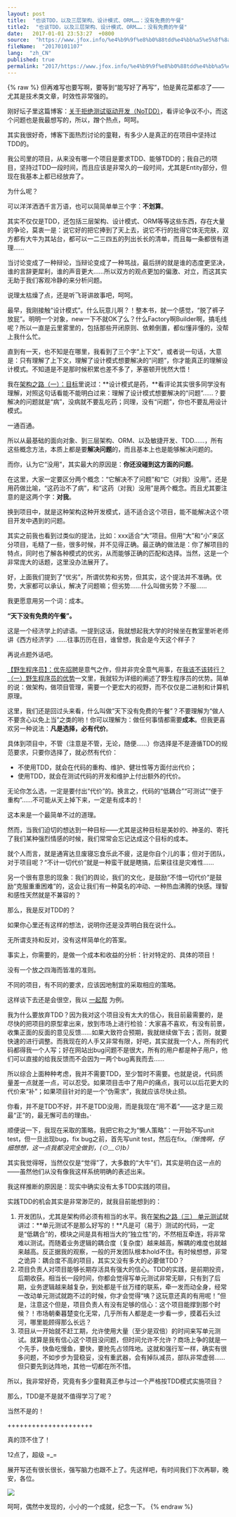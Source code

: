 ```yaml
---
layout: post
title:  "也谈TDD，以及三层架构、设计模式、ORM……：没有免费的午餐"
title2:  "也谈TDD，以及三层架构、设计模式、ORM……：没有免费的午餐"
date:   2017-01-01 23:53:27  +0800
source:  "https://www.jfox.info/%e4%b9%9f%e8%b0%88tdd%e4%bb%a5%e5%8f%8a%e4%b8%89%e5%b1%82%e6%9e%b6%e6%9e%84%e8%ae%be%e8%ae%a1%e6%a8%a1%e5%bc%8form%e6%b2%a1%e6%9c%89%e5%85%8d%e8%b4%b9%e7%9a%84%e5%8d%88%e9%a4%90.html"
fileName:  "20170101107"
lang:  "zh_CN"
published: true
permalink: "2017/https://www.jfox.info/%e4%b9%9f%e8%b0%88tdd%e4%bb%a5%e5%8f%8a%e4%b8%89%e5%b1%82%e6%9e%b6%e6%9e%84%e8%ae%be%e8%ae%a1%e6%a8%a1%e5%bc%8form%e6%b2%a1%e6%9c%89%e5%85%8d%e8%b4%b9%e7%9a%84%e5%8d%88%e9%a4%90.html"
---
```

{% raw %}
但再难写也要写啊，要等到“能写好了再写”，怕是黄花菜都凉了——尤其是技术类文章，时效性非常强的。

刚好坛子里这篇博客：[关于拒绝测试驱动开发（NoTDD）](https://www.jfox.info/go.php?url=http://www.cnblogs.com/leading/p/about-notdd.html)，看评论争议不小，而这个问题也是我最想写的，所以，蹭个热点，呵呵。

其实我很好奇，博客下面热烈讨论的童鞋，有多少人是真正的在项目中坚持过TDD的。

我公司里的项目，从来没有哪一个项目是要求TDD、能够TDD的；我自己的项目，坚持过TDD一段时间，而且应该是非常久的一段时间，尤其是Entity部分，但现在我基本上都已经放弃了。

为什么呢？

可以洋洋洒洒千言万语，也可以简简单单三个字：**不划算**。

其实不仅仅是TDD，还包括三层架构、设计模式、ORM等等这些东西，存在大量的争论，莫衷一是：说它好的把它捧到了天上去，说它不行的批得它体无完肤，双方都有大牛为其站台，都可以一二三四五的列出长长的清单，而且每一条都很有道理……

当讨论变成了一种辩论，当辩论变成了一种骂战，最后拼的就是谁的态度更坚决，谁的言辞更犀利，谁的声音更大……所以双方的观点更加的偏激、对立，而这其实无助于我们客观冷静的来分析问题。

说理太枯燥了点，还是听飞哥讲故事吧，呵呵。

最早，我刚接触“设计模式”。什么玩意儿啊？！整本书，就一个感觉，“脱了裤子放屁”。明明一个对象，new一下不就OK了么？什么Factory啊Builder啊，搞毛线呢？所以一直是云里雾里的，包括那些开闭原则、依赖倒置，都似懂非懂的，没帮上我什么忙。

直到有一天，也不知是在哪里，我看到了三个字“上下文”，或者说一句话，大意是：只有理解了上下文，理解了设计模式想要解决的“问题”，你才能真正的理解设计模式。不知道是不是那时候积累也差不多了，茅塞顿开恍然大悟！

我在[架构之路（一）：目标](https://www.jfox.info/go.php?url=http://www.cnblogs.com/freeflying/p/4752415.html)里说过：**设计模式是药，**看评论其实很多同学没有理解，对照这句话看能不能明白过来：理解了设计模式想要解决的“问题”……？要解决的问题就是“病”，没病就不要乱吃药；同理，没有“问题”，你也不要乱用设计模式。

一通百通。

所以从最基础的面向对象、到三层架构、ORM、以及敏捷开发、TDD……，所有这些概念方法，本质上都是要**解决问题**的，而且基本上也是能够解决问题的。

而你，认为它“没用”，其实最大的原因是：**你还没碰到这方面的问题**。

在这里，大家一定要区分两个概念：“它解决不了问题”和“它（对我）没用”。还是用药做比喻，“这药治不了病”，和“这药（对我）没用”是两个概念。而且尤其要注意的是这两个字：**对我**。

换到项目中，就是这种架构这种开发模式，适不适合这个项目，能不能解决这个项目开发中遇到的问题。

其实之前我也看到过类似的提法，比如：xxx适合“大”项目。但用“大”和“小”来区分项目，毛糙了一些，很多时候，并不见得正确。最正确的做法是：你了解项目的特点，同时也了解各种模式的优劣，从而能够正确的匹配和选择。当然，这是一个非常庞大的话题，这里没办法展开了。

好，上面我们提到了“优劣”，所谓优势和劣势，但其实，这个提法并不准确。优势，大家都可以承认，解决了问题嘛；但劣势……什么叫做劣势？不服……

我更愿意用另一个词：成本。

**“天下没有免费的午餐”。**

这是一个经济学上的谚语。一提到这话，我就想起我大学的时候坐在教室里听老师讲《西方经济学》……往事历历在目，谁曾想，我会是今天这个样子？

再说点题外话吧。

[【野生程序员】：优先招聘](https://www.jfox.info/go.php?url=http://www.cnblogs.com/freeflying/p/4796369.html)是意气之作，但并非完全意气用事，在[我该不该转行？（一）野生程序员的优势](https://www.jfox.info/go.php?url=http://17help.zyfei.net/Article/4)一文里，我就较为详细的阐述了野生程序员的优势。简单的说：做架构，做项目管理，需要一个更宏大的视野，而不仅仅是二进制和计算机原理。

这里，我们还是回过头来看，什么叫做“天下没有免费的午餐”？不要理解为“做人不要贪心以免上当”之类的哟！你可以理解为：做任何事情都需要**成本**。但我更喜欢另一种说法：**凡是选择，必有代价**。

具体到项目中，不管（注意是不管，无论，随便……）你选择是不是遵循TDD的规范要求，只要你选择了，就必然有代价：

- 不使用TDD，就会在代码的重构、维护、健壮性等方面付出代价；
- 使用TDD，就会在测试代码的开发和维护上付出额外的代价。

无论你怎么选，一定是要付出“代价”的。换言之，代码的“低耦合”“可测试”“便于重构”……不可能从天上掉下来，一定是有成本的！

这本来是一个最简单不过的道理。

然而，当我们迫切的想达到一种目标——尤其是这种目标是美妙的、神圣的、寄托了我们某种强烈情感的时候，我们常常会忘记达成这个目标的成本。

就个人而言，就是通宵达旦废寝忘食乐此不疲，这是你自个儿的事；但对于团队，对于项目呢？“不计一切代价”就是一种蛮干就是瞎搞，后果往往是灾难性……

另一个很有意思的现象：我们的舆论，我们的文化，是鼓励“不惜一切代价”是鼓励“克服重重困难”的，这会让我们有一种莫名的冲动、一种热血沸腾的快感。理智和感性天然就是不兼容的？

那么，我是反对TDD的？

如果你心里还有这样的想法，说明你还是没弄明白我在说什么。

无所谓支持和反对，没有这样简单化的答案。

事实上，你需要的，是做一个成本和收益的分析：针对特定的、具体的项目！

没有一个放之四海而皆准的准则。

不同的项目，有不同的要求，应该因地制宜的采取相应的策略。

这样谈下去还是会很空，我以 [一起帮](https://www.jfox.info/go.php?url=http://www.cnblogs.com/freeflying/p/6091117.html) 为例。

我为什么要放弃TDD？因为我对这个项目没有太大的信心，我目前最需要的，是尽快的把项目的原型拿出来，放到市场上进行检验：大家喜不喜欢，有没有前景，收集正面的反面的意见反馈……如果大致符合预期，我就继续做下去；否则，就要快速的进行调整。而我现在的人手又非常有限，好吧，其实就我一个人，所有的代码都得我一个人写；好在网站出bug问题不是很大，所有的用户都是种子用户，他们可以直接的给我反馈而不会因为一两个bug离我而去……

所以综合上面种种考虑，我并不需要TDD，至少暂时不需要。也就是说，代码质量差一点就差一点，可以忍受。如果项目击中了用户的痛点，我可以以后花更大的代价来“补”；如果项目针对的是一个“伪需求”，我就应该尽快止损。

你看，并不是TDD不好，并不是TDD没用，而是我现在“用不着”——这才是三观最“正”的，最无懈可击的理由。·

顺便说一下，我现在采取的策略，我把它称之为“懒人策略”：一开始不写unit test，但一旦出现bug，fix bug之前，首先写unit test，然后在fix。*（惭愧啊，仔细想想，这一点我都没完全做到，(⊙﹏⊙)b）*

其实我觉得呀，当然仅仅是“觉得”了，大多数的“大牛”们，其实是明白这一点的——虽然他们从没有像我这样系统明确的表述出来。

我这样推断的原因是：现实中确实没有太多TDD实践的项目。

实践TDD的机会其实是非常渺茫的，就我目前能想到的：

1. 开发团队，尤其是架构师必须有相当的水平。我在[架构之路（三） 单元测试](https://www.jfox.info/go.php?url=http://www.cnblogs.com/freeflying/p/4810647.html)就讲过：**单元测试不是那么好写的！**凡是可（易于）测试的代码，一定是“低耦合”的，模块之间是具有相当大的“独立性”的，不然相互牵连，将非常难以测试。而随着业务逻辑的耦合度（复杂度）越来越高，解耦的难度也就越来越高。反正据我的观察，一般的开发团队根本hold不住。有时候想想，非常之诡异：耦合度不高的项目，其实又没有多大的必要做TDD？
2. 项目负责人对项目能够长期存活具有强大的信心。TDD的实践，是前期投资，后期收获。相当长一段时间，你都会觉得写单元测试非常无聊，只有到了后期，业务逻辑越来越复杂，到处都是千丝万缕的联系，牵一发而动全身，经常一改动单元测试就跑不过的时候，你才会觉得“咦？这玩意还真的有用呢！”但是，注意这个但是，项目负责人有没有足够的信心：这个项目能撑到那个时候？！市场朝秦暮楚变化无常，几乎所有人都是走一步看一步，摸着石头过河，哪里能顾得那么长远？
3. 项目从一开始就不赶工期，允许使用大量（至少是双倍）的时间来写单元测试。就算是我有信心这个项目没问题，但时间允许不允许？商场上争的就是一个先手，快鱼吃慢鱼，要快，要抢先占领阵地。这就和强行军一样，确实有很多问题，不如步步为营稳妥，没有重武器，会有掉队减员，部队非常虚弱……但只要先到达阵地，其他一切都在所不惜。

所以，我非常好奇，究竟有多少童鞋真正参与过一个严格按TDD模式实施项目？

那么，TDD是不是就不值得学习了呢？

当然不是的！

+++++++++++++++++++++

真的顶不住了！

12点了，超级 =_=

展开写还有很长很长，强写脑力也跟不上了。先这样吧，有时间我们下次再聊，晚安，各位。

![](/wp-content/uploads/2017/07/1499354717.png)

呵呵，偶然中发现的，小小的一个成就，纪念一下。
{% endraw %}
